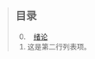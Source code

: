 > ## 目录
> 
> 0.    [绪论](https://github.com/Comac123/EN666/blob/e98c6568cff49b0e7f4421d42520aae8524d65cf/docs/2017-05-06)
> 2.  这是第二行列表项。
> 
>
